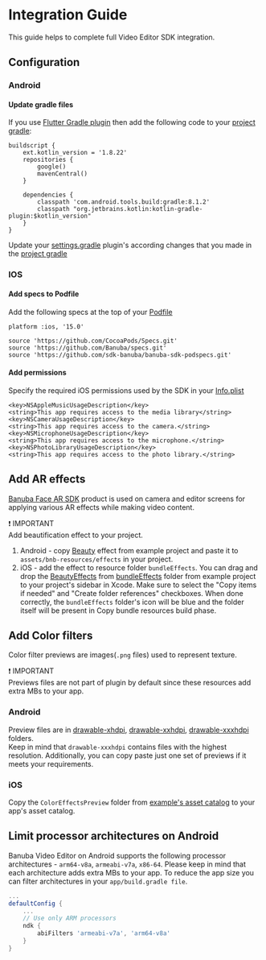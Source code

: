 # Integration Guide

This guide helps to complete full Video Editor SDK integration.

## Configuration

### Android

#### Update gradle files

If you use [Flutter Gradle plugin](https://docs.flutter.dev/release/breaking-changes/flutter-gradle-plugin-apply#androidsettings-gradle) then add the following code to your [project gradle](example/android/build.gradle):

```
buildscript {
    ext.kotlin_version = '1.8.22'
    repositories {
        google()
        mavenCentral()
    }

    dependencies {
        classpath 'com.android.tools.build:gradle:8.1.2'
        classpath "org.jetbrains.kotlin:kotlin-gradle-plugin:$kotlin_version"
    }
}
```

Update your [settings.gradle](example/android/settings.gradle) plugin's according changes that you made in the [project gradle](example/android/build.gradle)

### IOS

#### Add specs to Podfile

Add the following specs at the top of your [Podfile](example/ios/Podfile)

```
platform :ios, '15.0'

source 'https://github.com/CocoaPods/Specs.git'
source 'https://github.com/Banuba/specs.git'
source 'https://github.com/sdk-banuba/banuba-sdk-podspecs.git'
```

#### Add permissions

Specify the required iOS permissions used by the SDK in your [Info.plist](example/ios/Runner/Info.plist)
```
<key>NSAppleMusicUsageDescription</key>
<string>This app requires access to the media library</string>
<key>NSCameraUsageDescription</key>
<string>This app requires access to the camera.</string>
<key>NSMicrophoneUsageDescription</key>
<string>This app requires access to the microphone.</string>
<key>NSPhotoLibraryUsageDescription</key>
<string>This app requires access to the photo library.</string>
```

## Add AR effects
[Banuba Face AR SDK](https://www.banuba.com/facear-sdk/face-filters) product is used on camera and editor screens for applying various AR effects while making video content.

:exclamation: IMPORTANT  
Add beautification effect to your project. 

1. Android - copy [Beauty](example/android/app/src/main/assets/bnb-resources/effects/Beauty) effect from example project and paste it to ```assets/bnb-resources/effects``` in your project.
1. iOS - add the effect to resource folder ```bundleEffects```. You can drag and drop the [BeautyEffects](example/ios/bundleEffects/BeautyEffects) from [bundleEffects](example/ios/bundleEffects) folder from example project to your project's sidebar in Xcode. Make sure to select the "Copy items if needed" and "Create folder references" checkboxes. When done correctly, the ```bundleEffects``` folder's icon will be blue and the folder itself will be present in Copy bundle resources build phase.

## Add Color filters
Color filter previews are images(```.png``` files) used to represent texture.

:exclamation: IMPORTANT  
Previews files are not part of plugin by default since these resources add extra MBs to your app.

### Android

Preview files are in [drawable-xhdpi](example/android/app/src/main/res/drawable-xhdpi),
[drawable-xxhdpi](example/android/app/src/main/res/drawable-xxhdpi), [drawable-xxxhdpi](example/android/app/src/main/res/drawable-xxxhdpi) folders.  
Keep in mind that ```drawable-xxxhdpi``` contains files with the highest resolution. Additionally, you can copy paste just one set of previews if it meets your requirements.

### iOS

Copy the ```ColorEffectsPreview``` folder from [example's asset catalog](example/ios/Runner/Assets.xcassets) to your app's asset catalog.

## Limit processor architectures on Android
Banuba Video Editor on Android supports the following processor architectures - ```arm64-v8a```, ```armeabi-v7a```, ```x86-64```.
Please keep in mind that each architecture adds extra MBs to your app.
To reduce the app size you can filter architectures in your ```app/build.gradle file```.

```groovy
...
defaultConfig {
    ...
    // Use only ARM processors
    ndk {
        abiFilters 'armeabi-v7a', 'arm64-v8a'
    }
}
```